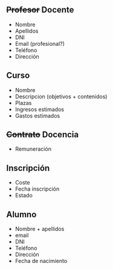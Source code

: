 ## <strike>Profesor</strike> Docente
- Nombre
- Apellidos
- DNI
- Email (profesional?)
- Teléfono
- Dirección

## Curso
- Nombre
- Descripcion (objetivos + contenidos)
- Plazas
- Ingresos estimados
- Gastos estimados

## <strike>Contrato</strike> Docencia
- Remuneración

## Inscripción
- Coste
- Fecha inscripción
- Estado

## Alumno
- Nombre + apellidos
- email
- DNI
- Teléfono
- Dirección
- Fecha de nacimiento
